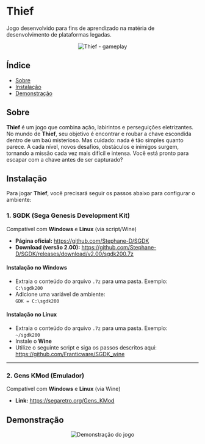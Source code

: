 # Thief

Jogo desenvolvido para fins de aprendizado na matéria de desenvolvimento de plataformas legadas.

<div align="center">
  <img src="https://github.com/user-attachments/assets/e73afc83-c8d5-4cdf-b906-b06a373ce537" alt="Thief - gameplay" />
</div>

## Índice

- [Sobre](#sobre)
- [Instalação](#instalação)
- [Demonstração](#demonstração)

## Sobre

**Thief** é um jogo que combina ação, labirintos e perseguições eletrizantes. No mundo de **Thief**, seu objetivo é encontrar e roubar a chave escondida dentro de um baú misterioso. Mas cuidado: nada é tão simples quanto parece. A cada nível, novos desafios, obstáculos e inimigos surgem, tornando a missão cada vez mais difícil e intensa. Você está pronto para escapar com a chave antes de ser capturado?

## Instalação

Para jogar **Thief**, você precisará seguir os passos abaixo para configurar o ambiente:

### 1. SGDK (Sega Genesis Development Kit)

Compatível com **Windows** e **Linux** (via script/Wine)

- **Página oficial:** https://github.com/Stephane-D/SGDK  
- **Download (versão 2.00):** https://github.com/Stephane-D/SGDK/releases/download/v2.00/sgdk200.7z

#### Instalação no Windows

- Extraia o conteúdo do arquivo `.7z` para uma pasta. Exemplo:  
  `C:\sgdk200`
- Adicione uma variável de ambiente:  
  `GDK = C:\sgdk200`

#### Instalação no Linux

- Extraia o conteúdo do arquivo `.7z` para uma pasta. Exemplo:  
  `~/sgdk200`
- Instale o **Wine**  
- Utilize o seguinte script e siga os passos descritos aqui:  
  https://github.com/Franticware/SGDK_wine

---

### 2. Gens KMod (Emulador)

Compatível com **Windows** e **Linux** (via Wine)

- **Link:** https://segaretro.org/Gens_KMod

## Demonstração

<div align="center">
  <img src="https://github.com/user-attachments/assets/508d3c23-9a3b-45bb-a526-151ebee4ddb8" alt="Demonstração do jogo" />
</div>
    
